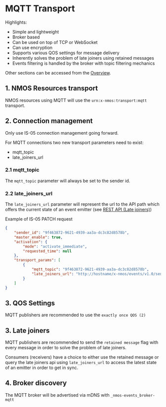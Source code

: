 # MQTT Transport

Highlights:

* Simple and lightweight
* Broker based
* Can be used on top of TCP or WebSocket
* Can use encryption
* Supports various QOS settings for message delivery
* Inherently solves the problem of late joiners using retained messages
* Events filtering is handled by the broker with topic filtering mechanics

Other sections can be accessed from the [Overview](1.0%20Overview.md).

## 1. NMOS Resources transport

NMOS resources using MQTT will use the `urn:x-nmos:transport:mqtt` transport.

## 2. Connection management

Only use IS-05 connection management going forward.

For MQTT connections two new transport parameters need to exist:

* mqtt_topic
* late_joiners_url

### 2.1 mqtt_topic

The `mqtt_topic` parameter will always be set to the sender id.

### 2.2 late_joiners_url

The `late_joiners_url` parameter will represent the url to the API path which offers the current state of an event emitter (see [REST API (Late joiners)](7.0%20Rest_api_late_joiners.md))

Example of IS-05 PATCH request

```json
{
    "sender_id": "9f463872-9621-4939-aa3a-dc3c82d8578b",
    "master_enable": true,
    "activation": {
        "mode": "activate_immediate",
        "requested_time": null
    },
    "transport_params": [
        {
            "mqtt_topic": "9f463872-9621-4939-aa3a-dc3c82d8578b",
            "late_joiners_url": "http://hostname/x-nmos/events/v1.0/senders/9f463872-9621-4939-aa3a-dc3c82d8578b/"
        }
    ]
}
```

## 3. QOS Settings

MQTT publishers are recommended to use the `exactly once QOS (2)`

## 3. Late joiners

MQTT publishers are recommended to send the `retained message` flag with every message in order to solve the problem of late joiners.

Consumers (receivers) have a choice to either use the retained message or query the late joiners api using `late_joiners_url` to access the latest state of an emitter in order to get in sync.

## 4. Broker discovery

The MQTT broker will be advertised via mDNS with `_nmos-events_broker-mqtt`